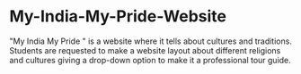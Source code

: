 # My-India-My-Pride-Website
"My India My Pride " is a website where it tells about cultures and traditions. Students are requested to make a website layout about different religions and cultures giving a drop-down option to make it a professional tour guide.
